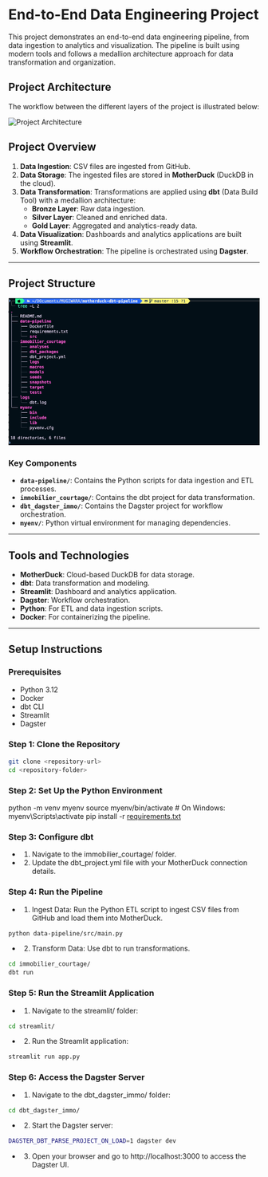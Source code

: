 # End-to-End Data Engineering Project

This project demonstrates an end-to-end data engineering pipeline, from data ingestion to analytics and visualization. The pipeline is built using modern tools and follows a medallion architecture approach for data transformation and organization.

## Project Architecture

The workflow between the different layers of the project is illustrated below:

![Project Architecture](images/workflow-architecture.jpg "Project Architecture")

## Project Overview

1. **Data Ingestion**: CSV files are ingested from GitHub.
2. **Data Storage**: The ingested files are stored in **MotherDuck** (DuckDB in the cloud).
3. **Data Transformation**: Transformations are applied using **dbt** (Data Build Tool) with a medallion architecture:
   - **Bronze Layer**: Raw data ingestion.
   - **Silver Layer**: Cleaned and enriched data.
   - **Gold Layer**: Aggregated and analytics-ready data.
4. **Data Visualization**: Dashboards and analytics applications are built using **Streamlit**.
5. **Workflow Orchestration**: The pipeline is orchestrated using **Dagster**.

---

## Project Structure

![Pipeline Architecture](images/project-structure.png "Project Structure")

### Key Components

- **`data-pipeline/`**: Contains the Python scripts for data ingestion and ETL processes.
- **`immobilier_courtage/`**: Contains the dbt project for data transformation.
- **`dbt_dagster_immo/`**: Contains the Dagster project for workflow orchestration.
- **`myenv/`**: Python virtual environment for managing dependencies.


---

## Tools and Technologies

- **MotherDuck**: Cloud-based DuckDB for data storage.
- **dbt**: Data transformation and modeling.
- **Streamlit**: Dashboard and analytics application.
- **Dagster**: Workflow orchestration.
- **Python**: For ETL and data ingestion scripts.
- **Docker**: For containerizing the pipeline.

---

## Setup Instructions

### Prerequisites

- Python 3.12
- Docker
- dbt CLI
- Streamlit
- Dagster

### Step 1: Clone the Repository

```bash
git clone <repository-url>
cd <repository-folder>
```

### Step 2: Set Up the Python Environment

python -m venv myenv
source myenv/bin/activate  # On Windows: myenv\Scripts\activate
pip install -r [requirements.txt](http://_vscodecontentref_/1)

### Step 3: Configure dbt

- 1. Navigate to the immobilier_courtage/ folder.
- 2. Update the dbt_project.yml file with your MotherDuck connection details.

### Step 4: Run the Pipeline

- 1. Ingest Data: Run the Python ETL script to ingest CSV files from GitHub and load them into MotherDuck.
```bash 
python data-pipeline/src/main.py 
```

- 2. Transform Data: Use dbt to run transformations.

```bash
cd immobilier_courtage/
dbt run
```

### Step 5: Run the Streamlit Application

- 1. Navigate to the streamlit/ folder:
```bash 
cd streamlit/
```

- 2. Run the Streamlit application:
```bash 
streamlit run app.py
```

### Step 6: Access the Dagster Server

- 1. Navigate to the dbt_dagster_immo/ folder:
```bash 
cd dbt_dagster_immo/
```

- 2. Start the Dagster server:
```bash 
DAGSTER_DBT_PARSE_PROJECT_ON_LOAD=1 dagster dev  
```
- 3. Open your browser and go to http://localhost:3000 to access the Dagster UI.
